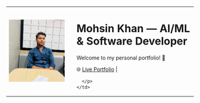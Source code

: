 <table>
  <tr>
    <td style="vertical-align: middle; width: 160px;">
      <img src="assets/mohsin.png" alt="Mohsin Khan" width="150" />
    </td>
    <td style="vertical-align: middle; padding-left: 15px;">
      <h1>Mohsin Khan — AI/ML & Software Developer</h1>
      <p>Welcome to my personal portfolio! 👋</p>
      <p>
        🌐 <a href="https://effulgent-gumption-0cfcc3.netlify.app">Live Portfolio</a> | 
        
      </p>
    </td>
  </tr>
</table>
